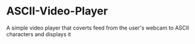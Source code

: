 # ASCII-Video-Player
A simple video player that coverts feed from the user's webcam to ASCII characters and displays it
